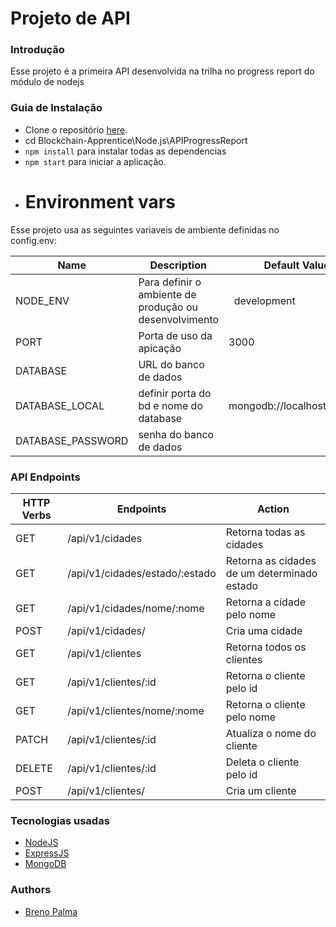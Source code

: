 # Projeto de API
### Introdução
Esse projeto é a primeira API desenvolvida na trilha no progress report do módulo de nodejs
### Guia de Instalação
* Clone o repositório [here](https://github.com/BrenoPalma/Blockchain-Apprentice.git).
* cd Blockchain-Apprentice\Node.js\APIProgressReport
* `npm install` para instalar todas as dependencias
* `npm start` para iniciar a aplicação.
* # Environment vars
Esse projeto usa as seguintes variaveis de ambiente definidas no config.env:

| Name                          | Description                         | Default Value                                  |
| ------------------------------|-------------------------------------|------------------------------------------------|
|NODE_ENV          | Para definir o ambiente de produção ou desenvolvimento        |   development   |
|PORT              | Porta de uso da apicação                         |  3000
|DATABASE          | URL do banco de dados                            | |
|DATABASE_LOCAL    | definir porta do bd e nome do database           | mongodb://localhost:27017/<nomedb> |
|DATABASE_PASSWORD | senha do banco de dados | |
### API Endpoints
| HTTP Verbs | Endpoints | Action |
| --- | --- | --- |
| GET| /api/v1/cidades | Retorna todas as cidades |
| GET | /api/v1/cidades/estado/:estado | Retorna as cidades de um determinado estado |
| GET | /api/v1/cidades/nome/:nome | Retorna a cidade pelo nome |
| POST | /api/v1/cidades/ | Cria uma cidade |
| GET | /api/v1/clientes | Retorna todos os clientes |
| GET | /api/v1/clientes/:id| Retorna o cliente pelo id |
| GET | /api/v1/clientes/nome/:nome | Retorna o cliente pelo nome |
| PATCH | /api/v1/clientes/:id | Atualiza o nome do cliente |
| DELETE | /api/v1/clientes/:id| Deleta o cliente pelo id |
| POST | /api/v1/clientes/ | Cria um cliente |

### Tecnologias usadas
* [NodeJS](https://nodejs.org/)
* [ExpressJS](https://www.expresjs.org/)
* [MongoDB](https://www.mongodb.com/)
### Authors
* [Breno Palma](https://github.com/BrenoPalma)